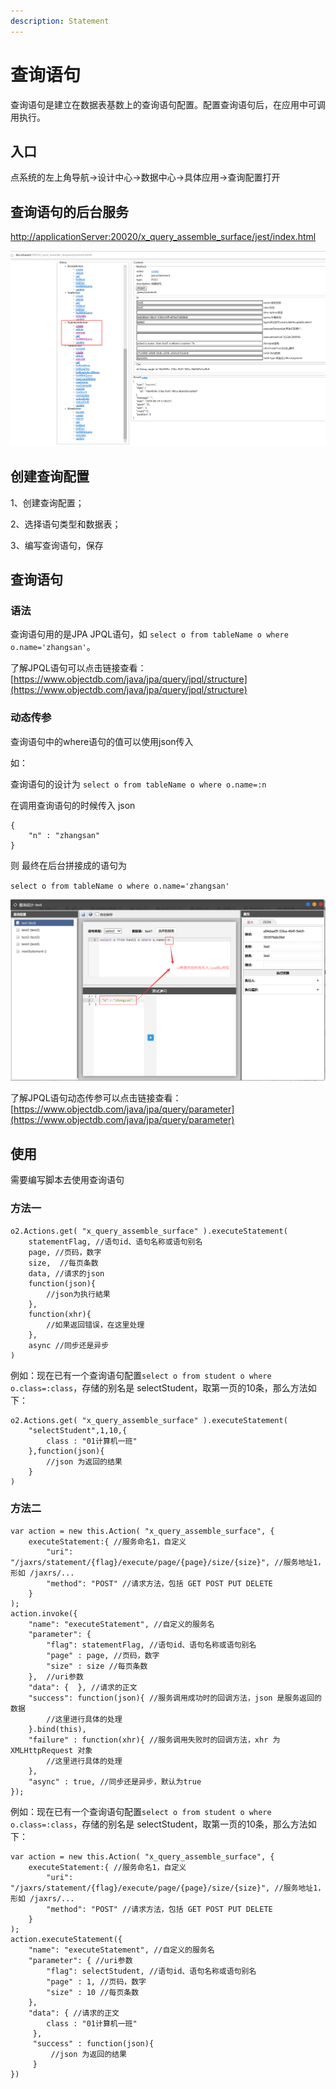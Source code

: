 ```yaml
---
description: Statement
---
```


# 查询语句

查询语句是建立在数据表基数上的查询语句配置。配置查询语句后，在应用中可调用执行。

## 入口 <a id="ru-kou"></a>

点系统的左上角导航-&gt;设计中心-&gt;数据中心-&gt;具体应用-&gt;查询配置打开

## 查询语句的后台服务 <a id="shi-tu-de-hou-tai-fu-wu"></a>

​[http://applicationServer:20020/x\_query\_assemble\_surface/jest/index.html](http://:20020/****/x_query_assemble_surface/jest/index.html)​

![](../.gitbook/assets/qq-tu-pian-20190820103821.png)

## 创建查询配置

1、创建查询配置；

2、选择语句类型和数据表；

3、编写查询语句，保存

## 查询语句

### 语法

查询语句用的是JPA JPQL语句，如 `select o from tableName o where o.name='zhangsan'`。

了解JPQL语句可以点击链接查看：[https://www.objectdb.com/java/jpa/query/jpql/structure](https://www.objectdb.com/java/jpa/query/jpql/structure)​

### 动态传参

查询语句中的where语句的值可以使用json传入

如：

查询语句的设计为 `select o from tableName o where o.name=:n`

在调用查询语句的时候传入 json

```text
{
    "n" : "zhangsan"
}
```

则 最终在后台拼接成的语句为

`select o from tableName o where o.name='zhangsan'`

![](../.gitbook/assets/qq-tu-pian-20190820155112.png)

了解JPQL语句动态传参可以点击链接查看：[https://www.objectdb.com/java/jpa/query/parameter](https://www.objectdb.com/java/jpa/query/parameter)

## 使用 <a id="shu-ju-biao-jiao-ben"></a>

需要编写脚本去使用查询语句

### 方法一

```text
o2.Actions.get( "x_query_assemble_surface" ).executeStatement(
    statementFlag, //语句id、语句名称或语句别名
    page, //页码，数字
    size,  //每页条数
    data, //请求的json
    function(json){
        //json为执行結果
    },
    function(xhr){ 
        //如果返回错误，在这里处理
    },
    async //同步还是异步
)
```

例如：现在已有一个查询语句配置`select o from student o where o.class=:class`，存储的别名是 selectStudent，取第一页的10条，那么方法如下：

```text
o2.Actions.get( "x_query_assemble_surface" ).executeStatement(
    "selectStudent",1,10,{
        class : "01计算机一班"
    },function(json){
        //json 为返回的结果
    }
)
```



### 方法二

```text
var action = new this.Action( "x_query_assemble_surface", {
    executeStatement:{ //服务命名1，自定义
        "uri": "/jaxrs/statement/{flag}/execute/page/{page}/size/{size}", //服务地址1，形如 /jaxrs/...
        "method": "POST" //请求方法，包括 GET POST PUT DELETE
    }
);
action.invoke({
    "name": "executeStatement", //自定义的服务名
    "parameter": {
        "flag": statementFlag, //语句id、语句名称或语句别名
        "page" : page, //页码，数字
        "size" : size //每页条数
    },  //uri参数
    "data": {  }, //请求的正文
    "success": function(json){ //服务调用成功时的回调方法，json 是服务返回的数据
        //这里进行具体的处理
    }.bind(this),
    "failure" : function(xhr){ //服务调用失败时的回调方法，xhr 为 XMLHttpRequest 对象
        //这里进行具体的处理
    },
    "async" : true, //同步还是异步，默认为true
});
```

例如：现在已有一个查询语句配置`select o from student o where o.class=:class`，存储的别名是 selectStudent，取第一页的10条，那么方法如下：

```text
var action = new this.Action( "x_query_assemble_surface", {
    executeStatement:{ //服务命名1，自定义
        "uri": "/jaxrs/statement/{flag}/execute/page/{page}/size/{size}", //服务地址1，形如 /jaxrs/...
        "method": "POST" //请求方法，包括 GET POST PUT DELETE
    }
);
action.executeStatement({
    "name": "executeStatement", //自定义的服务名
    "parameter": { //uri参数
        "flag": selectStudent, //语句id、语句名称或语句别名
        "page" : 1, //页码，数字
        "size" : 10 //每页条数
    },  
    "data": { //请求的正文
        class : "01计算机一班"
     }, 
     "success" : function(json){
         //json 为返回的结果
     }
})
```

